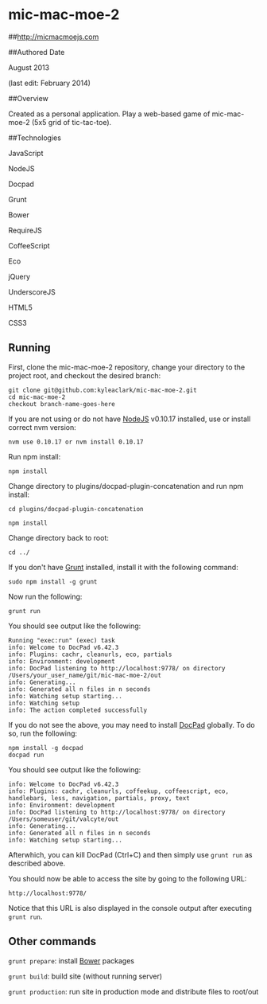 mic-mac-moe-2
============

##http://micmacmoejs.com

##Authored Date

August 2013

(last edit: February 2014)

##Overview

Created as a personal application.  Play a web-based game of mic-mac-moe-2 (5x5 grid of tic-tac-toe).

##Technologies

JavaScript

NodeJS

Docpad

Grunt

Bower

RequireJS

CoffeeScript

Eco

jQuery

UnderscoreJS

HTML5

CSS3

## Running

First, clone the mic-mac-moe-2 repository, change your directory to the project root, and checkout the desired branch:

```
git clone git@github.com:kyleaclark/mic-mac-moe-2.git
cd mic-mac-moe-2
checkout branch-name-goes-here
```

If you are not using or do not have [NodeJS](http://nodejs.com/) v0.10.17 installed, use or install correct nvm version:

```
nvm use 0.10.17 or nvm install 0.10.17
```


Run npm install:

```
npm install
```


Change directory to plugins/docpad-plugin-concatenation and run npm install:

```
cd plugins/docpad-plugin-concatenation

npm install
```


Change directory back to root:

```
cd ../
```


If you don't have [Grunt](http://gruntjs.com/) installed, install it with the following command:

```
sudo npm install -g grunt
```

Now run the following:

```
grunt run
```
You should see output like the following:

```
Running "exec:run" (exec) task
info: Welcome to DocPad v6.42.3
info: Plugins: cachr, cleanurls, eco, partials
info: Environment: development
info: DocPad listening to http://localhost:9778/ on directory /Users/your_user_name/git/mic-mac-moe-2/out
info: Generating...
info: Generated all n files in n seconds
info: Watching setup starting...
info: Watching setup
info: The action completed successfully
```

If you do not see the above, you may need to install [DocPad](http://docpad.org/) globally. To do so, run the following:

```
npm install -g docpad
docpad run
```

You should see output like the following:

```
info: Welcome to DocPad v6.42.3
info: Plugins: cachr, cleanurls, coffeekup, coffeescript, eco, handlebars, less, navigation, partials, proxy, text
info: Environment: development
info: DocPad listening to http://localhost:9778/ on directory /Users/someuser/git/valcyte/out
info: Generating...
info: Generated all n files in n seconds
info: Watching setup starting...
```

Afterwhich, you can kill DocPad (Ctrl+C) and then simply use `grunt run` as described above.

You should now be able to access the site by going to the following URL:

```
http://localhost:9778/
```

Notice that this URL is also displayed in the console output after executing `grunt run`.


## Other commands

`grunt prepare`: install [Bower](http://bower.io/) packages

`grunt build`: build site (without running server)

`grunt production`: run site in production mode and distribute files to root/out

